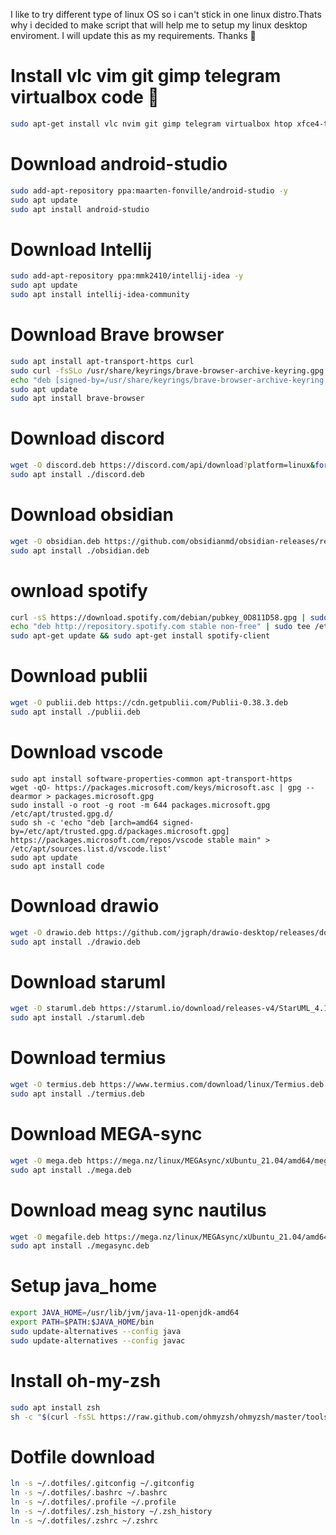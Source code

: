 I like to try different type of linux OS so i can't stick in one linux distro.Thats why i decided to make script that will help me to setup my linux desktop enviroment. I will update this as my requirements. Thanks 🙏

# Install vlc vim git gimp telegram virtualbox code 🤖
```bash
sudo apt-get install vlc nvim git gimp telegram virtualbox htop xfce4-terminal openjdk-11-jdk-headless neofetch curl wget -y
```
# Download android-studio
```bash
sudo add-apt-repository ppa:maarten-fonville/android-studio -y
sudo apt update
sudo apt install android-studio
```

# Download Intellij
```bash
sudo add-apt-repository ppa:mmk2410/intellij-idea -y
sudo apt update
sudo apt install intellij-idea-community
```

# Download Brave browser
```bash
sudo apt install apt-transport-https curl
sudo curl -fsSLo /usr/share/keyrings/brave-browser-archive-keyring.gpg https://brave-browser-apt-release.s3.brave.com/brave-browser-archive-keyring.gpg
echo "deb [signed-by=/usr/share/keyrings/brave-browser-archive-keyring.gpg arch=amd64] https://brave-browser-apt-release.s3.brave.com/ stable main"|sudo tee /etc/apt/sources.list.d/brave-browser-release.list
sudo apt update
sudo apt install brave-browser
```

# Download discord
```bash
wget -O discord.deb https://discord.com/api/download?platform=linux&format=deb
sudo apt install ./discord.deb
```

# Download obsidian
```bash
wget -O obsidian.deb https://github.com/obsidianmd/obsidian-releases/releases/download/v0.12.15/obsidian_0.12.15_amd64.deb
sudo apt install ./obsidian.deb
```

# ownload spotify
```bash
curl -sS https://download.spotify.com/debian/pubkey_0D811D58.gpg | sudo apt-key add - 
echo "deb http://repository.spotify.com stable non-free" | sudo tee /etc/apt/sources.list.d/spotify.list
sudo apt-get update && sudo apt-get install spotify-client
```

# Download publii
```bash
wget -O publii.deb https://cdn.getpublii.com/Publii-0.38.3.deb
sudo apt install ./publii.deb
```

# Download vscode
```bas
sudo apt install software-properties-common apt-transport-https
wget -qO- https://packages.microsoft.com/keys/microsoft.asc | gpg --dearmor > packages.microsoft.gpg
sudo install -o root -g root -m 644 packages.microsoft.gpg /etc/apt/trusted.gpg.d/
sudo sh -c 'echo "deb [arch=amd64 signed-by=/etc/apt/trusted.gpg.d/packages.microsoft.gpg] https://packages.microsoft.com/repos/vscode stable main" > /etc/apt/sources.list.d/vscode.list'
sudo apt update
sudo apt install code
```

# Download drawio 
```bash
wget -O drawio.deb https://github.com/jgraph/drawio-desktop/releases/download/v15.4.0/drawio-amd64-15.4.0.deb
sudo apt install ./drawio.deb
```

# Download staruml
```bash
wget -O staruml.deb https://staruml.io/download/releases-v4/StarUML_4.1.6_amd64.deb
sudo apt install ./staruml.deb
```

# Download termius
```bash
wget -O termius.deb https://www.termius.com/download/linux/Termius.deb
sudo apt install ./termius.deb
```

# Download MEGA-sync
```bash
wget -O mega.deb https://mega.nz/linux/MEGAsync/xUbuntu_21.04/amd64/megasync-xUbuntu_21.04_amd64.deb
sudo apt install ./mega.deb
```

# Download meag sync nautilus
```bash
wget -O megafile.deb https://mega.nz/linux/MEGAsync/xUbuntu_21.04/amd64/nautilus-megasync-xUbuntu_21.04_amd64.deb
sudo apt install ./megasync.deb
```

# Setup java_home
```bash
export JAVA_HOME=/usr/lib/jvm/java-11-openjdk-amd64
export PATH=$PATH:$JAVA_HOME/bin
sudo update-alternatives --config java
sudo update-alternatives --config javac
```

# Install oh-my-zsh
```bash
sudo apt install zsh
sh -c "$(curl -fsSL https://raw.github.com/ohmyzsh/ohmyzsh/master/tools/install.sh)"
```

# Dotfile download
```bash
ln -s ~/.dotfiles/.gitconfig ~/.gitconfig
ln -s ~/.dotfiles/.bashrc ~/.bashrc
ln -s ~/.dotfiles/.profile ~/.profile
ln -s ~/.dotfiles/.zsh_history ~/.zsh_history
ln -s ~/.dotfiles/.zshrc ~/.zshrc
```